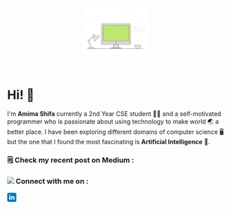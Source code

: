 <div align="center"><img src="https://github.com/AmimaShifa/AmimaShifa/blob/main/coding.gif" width=30% height=30% ></div>
  <br><br>
<h1>Hi! 👋 </h1>
<p> 
 I'm <b>Amima Shifa</b> currently a 2nd Year CSE student 👩‍💻 and a self-motivated programmer who is passionate about using technology to make world 🌏 a better place. I have been exploring different domains of computer science 🖥️ but the one that I found the most fascinating is <b>Artificial Intelligence</b> 🤖. 
<!-- <br>This is a glimpse into my journey :<br>
<a href="https://github.com/anuraghazra/github-readme-stats">
<img align="center" src="https://github-readme-stats.vercel.app/api/top-langs/?username=amimashifa&layout=compact&theme=material-palenight" />
</a>
</p> -->
<br><p>
<h3>🗒️ Check my recent post on Medium :</h3>

  </p>
<p><h3><img src="https://img.icons8.com/dusk/20/000000/chat.png"> Connect with me on : </h3>
<a href="https://www.linkedin.com/in/amima-shifa"><img width="21px" src="https://raw.githubusercontent.com/edent/SuperTinyIcons/099dc12b59179d07d534069bc8551718f786d91a/images/svg/linkedin.svg" />
</a>
</p>
<!-- <h3>Languages and Tools:</h3>
<p><img height="20" src="https://raw.githubusercontent.com/github/explore/80688e429a7d4ef2fca1e82350fe8e3517d3494d/topics/cpp/cpp.png">
<img height="20" src="https://raw.githubusercontent.com/github/explore/80688e429a7d4ef2fca1e82350fe8e3517d3494d/topics/python/python.png">
<img height="20" src="https://raw.githubusercontent.com/github/explore/80688e429a7d4ef2fca1e82350fe8e3517d3494d/topics/java/java.png">
<img height="20" src="https://raw.githubusercontent.com/github/explore/80688e429a7d4ef2fca1e82350fe8e3517d3494d/topics/sql/sql.png">
<img height="20" src="https://raw.githubusercontent.com/github/explore/5c058a388828bb5fde0bcafd4bc867b5bb3f26f3/topics/html/html.png">
<img height="20" src="https://raw.githubusercontent.com/github/explore/80688e429a7d4ef2fca1e82350fe8e3517d3494d/topics/css/css.png">
<img height="20" src="https://raw.githubusercontent.com/github/explore/80688e429a7d4ef2fca1e82350fe8e3517d3494d/topics/javascript/javascript.png">
<img height="20" src="https://raw.githubusercontent.com/github/explore/80688e429a7d4ef2fca1e82350fe8e3517d3494d/topics/mysql/mysql.png">
<img height="20" src="https://raw.githubusercontent.com/github/explore/80688e429a7d4ef2fca1e82350fe8e3517d3494d/topics/firebase/firebase.png">
<img height="20" src="https://raw.githubusercontent.com/github/explore/80688e429a7d4ef2fca1e82350fe8e3517d3494d/topics/git/git.png">
<img src="https://img.icons8.com/windows/20/4a90e2/netbeans.png">
<img src="https://img.icons8.com/color/20/000000/flutter.png"> --!>

